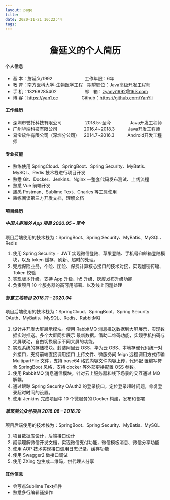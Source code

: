 ```yaml
---
layout: page
title: 
date: 2020-11-21 10:22:44
tags:
---
```


 <center>
     <h1>詹延义的个人简历</h1>
 </center>

#### 个人信息 

* 基 本：詹延义/1992&emsp;&emsp;&emsp;&emsp;&emsp;&emsp;&ensp;&ensp; 工作年限：6年
* 教 育：南方医科大学-生物医学工程&emsp;期望职位：Java高级开发工程师
* 手 机：13268285402 &emsp;&emsp;&emsp;&emsp;&emsp;&emsp;邮&emsp;箱：zyanyi1992@163.com
* 博 客：https://yan1.cc &emsp;&emsp;&emsp;&emsp;&emsp;Github：https://github.com/YanYii
 
#### 工作经历

- 深圳市誉托科技有限公司&emsp;&emsp;&emsp;&emsp;&emsp; 2018.5~至今&emsp;&emsp;&emsp;&emsp; Java开发工程师
- 广州华端科技有限公司&emsp;&emsp;&emsp;&emsp;&emsp;&emsp;2016.4~2018.3&emsp;&emsp;&emsp;Java开发工程师
- 易宝软件有限公司（深圳分公司）&emsp;2014.7~2016.3&emsp;&emsp;&emsp;Android开发工程师  


#### 专业技能

- 熟练使用 SpringCloud、SpringBoot、Spring Security、MyBatis、MySQL、Redis 技术栈进行项目开发 
- 熟悉 Git、Docker、Jenkins、Nginx 一整套代码发布测试、上线流程
- 熟悉 Vue 前端开发 
- 熟悉 Postman、Sublime Text、Charles 等工具使用
- 熟练阅读第三方开发文档，理解文档

#### 项目经历

##### 中国人寿海外 App 项目 2020.05 – 至今 

项目后端使用的技术栈为：SpringBoot、Spring Security、MyBatis、MySQL、Redis 

1. 使用 Spring Security + JWT 实现微信登陆、苹果登陆、手机号和邮箱登陆模块，以及 token 缓存、刷新、超时的处理。 
2. 完成保险业务，个险、团险、保费计算核心接口的技术对接，实现加密传输、Token 校验 
3. 实现版本升级，支持 App 升级、h5 升级、灰度发布升级功能 
4. 负责项目 10 个服务器的高可用部署、以及线上问题处理 

##### 智慧工地项目 2018.11 – 2020.04 

项目后端使用的技术栈为：SpringCloud、SpringBoot、Spring Security OAuth、MyBatis、MySQL、Redis、RabbitMQ

1. 设计并开发大屏展示模块。使用 RabbitMQ 消息推送数据到大屏展示，实现数据实时推送。多个大屏同步展示 最新数据。借助二维码功能，实现手机扫码与大屏联动，自由切换展示不同大屏的功能。 
2. 实现系统的存储模块。封装阿里云 OSS、华为云 OBS、本地存储代码统一对外接口，支持前端直接调用接口 上传文件、微服务间 feign 远程调用方式传输 MultipartFile 文件，支持 base64 格式内容文件内容上传，代码配 置编写符合 SpringBoot 风格，支持 docker 等外部更换配置 OSS 参数。 
3. 使用 RabbitMQ 消息通信模块，针对云上服务器和线下场景的交互通过 MQ 解耦。 
4. 通过跟踪 Spring Security OAuth2 的登录接口，定位登录超时问题，修复登录超时时间的设置。 
5. 使用 Jenkins 完成项目中 10 个微服务的 Docker 构建，发布和部署 

##### 革来美公众号项目 2018.08 – 2018.10 

项目后端使用的技术栈为：SpringBoot、Spring Security、MyBatis、MySQL

1. 项目数据库设计，后端接口设计 
2. 阅读理解微信开发文档，实现微信支付功能，微信模板消息、微信分享功能 
3. 使用 AOP 技术实现接口调用日志记录，缓存功能 
4. 使用 Swagger2 做接口调试 
5. 使用 ZXing 包生成二维码，供代理人分享


#### 其他信息 
* 会写点Sublime Text插件
* 熟悉多行编辑骚操作

